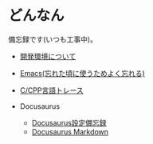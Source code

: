 # どんなん
備忘録です(いつも工事中)。

- [開発環境について](/docs/Dev/Dev.md)
- [Emacs(忘れた頃に使うためよく忘れる)](/docs/Dev/Emacs.md)

- [C/CPP言語トレース](/docs/Tracer/Tracer-Basics.md)
- Docusaurus
    - [Docusaurus設定備忘録](/docs/Docusaurus/Docusaurus-config.md)
    - [Docusaurus Markdown](/docs/Docusaurus/Docusaurus-markdown.md)